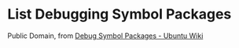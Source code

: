 # List Debugging Symbol Packages
Public Domain, from [Debug Symbol Packages - Ubuntu Wiki](https://wiki.ubuntu.com/Debug%20Symbol%20Packages)